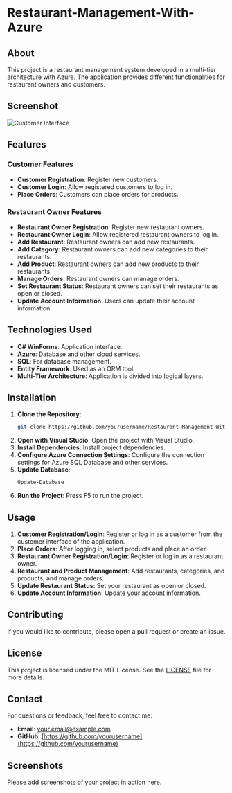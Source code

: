 # Restaurant-Management-With-Azure

## About

This project is a restaurant management system developed in a multi-tier architecture with Azure. The application provides different functionalities for restaurant owners and customers.

## Screenshot
![Customer Interface](path/to/your/image1.png)

## Features

### Customer Features
- **Customer Registration**: Register new customers.
- **Customer Login**: Allow registered customers to log in.
- **Place Orders**: Customers can place orders for products.

### Restaurant Owner Features
- **Restaurant Owner Registration**: Register new restaurant owners.
- **Restaurant Owner Login**: Allow registered restaurant owners to log in.
- **Add Restaurant**: Restaurant owners can add new restaurants.
- **Add Category**: Restaurant owners can add new categories to their restaurants.
- **Add Product**: Restaurant owners can add new products to their restaurants.
- **Manage Orders**: Restaurant owners can manage orders.
- **Set Restaurant Status**: Restaurant owners can set their restaurants as open or closed.
- **Update Account Information**: Users can update their account information.

## Technologies Used
- **C# WinForms**: Application interface.
- **Azure**: Database and other cloud services.
- **SQL**: For database management.
- **Entity Framework**: Used as an ORM tool.
- **Multi-Tier Architecture**: Application is divided into logical layers.

## Installation

1. **Clone the Repository**:
    ```sh
    git clone https://github.com/yourusername/Restaurant-Management-With-Azure.git
    ```
2. **Open with Visual Studio**: Open the project with Visual Studio.
3. **Install Dependencies**: Install project dependencies.
4. **Configure Azure Connection Settings**: Configure the connection settings for Azure SQL Database and other services.
5. **Update Database**:
    ```sh
    Update-Database
    ```
6. **Run the Project**: Press F5 to run the project.

## Usage

1. **Customer Registration/Login**: Register or log in as a customer from the customer interface of the application.
2. **Place Orders**: After logging in, select products and place an order.
3. **Restaurant Owner Registration/Login**: Register or log in as a restaurant owner.
4. **Restaurant and Product Management**: Add restaurants, categories, and products, and manage orders.
5. **Update Restaurant Status**: Set your restaurant as open or closed.
6. **Update Account Information**: Update your account information.

## Contributing

If you would like to contribute, please open a pull request or create an issue.

## License

This project is licensed under the MIT License. See the [LICENSE](LICENSE) file for more details.

## Contact

For questions or feedback, feel free to contact me:
- **Email**: [your.email@example.com](mailto:your.email@example.com)
- **GitHub**: [https://github.com/yourusername](https://github.com/yourusername)

## Screenshots

Please add screenshots of your project in action here.
